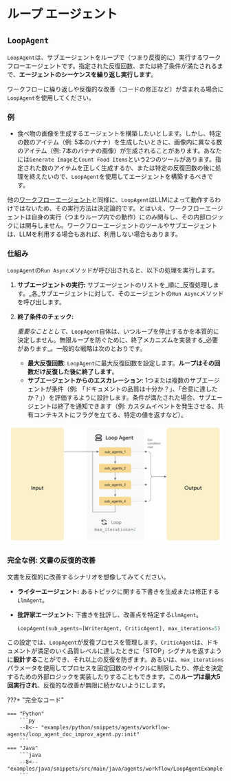 # ループ エージェント

## `LoopAgent`

`LoopAgent`は、サブエージェントをループで（つまり反復的に）実行するワークフローエージェントです。指定された反復回数、または終了条件が満たされるまで、**エージェントのシーケンスを繰り返し実行します**。

ワークフローに繰り返しや反復的な改善（コードの修正など）が含まれる場合に`LoopAgent`を使用してください。

### 例

*   食べ物の画像を生成するエージェントを構築したいとします。しかし、特定の数のアイテム（例: 5本のバナナ）を生成したいときに、画像内に異なる数のアイテム（例: 7本のバナナの画像）が生成されることがあります。あなたには`Generate Image`と`Count Food Items`という2つのツールがあります。指定された数のアイテムを正しく生成するか、または特定の反復回数の後に処理を終えたいので、`LoopAgent`を使用してエージェントを構築するべきです。

他の[ワークフローエージェント](index.md)と同様に、`LoopAgent`はLLMによって動作するわけではないため、その実行方法は決定論的です。とはいえ、ワークフローエージェントは自身の実行（つまりループ内での動作）にのみ関与し、その内部ロジックには関与しません。ワークフローエージェントのツールやサブエージェントは、LLMを利用する場合もあれば、利用しない場合もあります。

### 仕組み

`LoopAgent`の`Run Async`メソッドが呼び出されると、以下の処理を実行します。

1.  **サブエージェントの実行:** サブエージェントのリストを_順に_反復処理します。_各_サブエージェントに対して、そのエージェントの`Run Async`メソッドを呼び出します。
2.  **終了条件のチェック:**

    _重要なこととして_、`LoopAgent`自体は、いつループを停止するかを本質的に決定しません。無限ループを防ぐために、終了メカニズムを実装する_必要があります_。一般的な戦略は次のとおりです。

    *   **最大反復回数**: `LoopAgent`に最大反復回数を設定します。**ループはその回数だけ反復した後に終了します**。
    *   **サブエージェントからのエスカレーション**: 1つまたは複数のサブエージェントが条件（例: 「ドキュメントの品質は十分か？」、「合意に達したか？」）を評価するように設計します。条件が満たされた場合、サブエージェントは終了を通知できます（例: カスタムイベントを発生させる、共有コンテキストにフラグを立てる、特定の値を返すなど）。

![Loop Agent](../../assets/loop-agent.png)

### 完全な例: 文書の反復的改善

文書を反復的に改善するシナリオを想像してみてください。

*   **ライターエージェント:** あるトピックに関する下書きを生成または修正する`LlmAgent`。
*   **批評家エージェント:** 下書きを批評し、改善点を特定する`LlmAgent`。

    ```py
    LoopAgent(sub_agents=[WriterAgent, CriticAgent], max_iterations=5)
    ```

この設定では、`LoopAgent`が反復プロセスを管理します。`CriticAgent`は、ドキュメントが満足のいく品質レベルに達したときに「STOP」シグナルを返すように**設計する**ことができ、それ以上の反復を防ぎます。あるいは、`max_iterations`パラメータを使用してプロセスを固定回数のサイクルに制限したり、停止を決定するための外部ロジックを実装したりすることもできます。この**ループは最大5回実行され**、反復的な改善が無限に続かないようにします。

???+ "完全なコード"

    === "Python"
        ```py
        --8<-- "examples/python/snippets/agents/workflow-agents/loop_agent_doc_improv_agent.py:init"
        ```
    === "Java"
        ```java
        --8<-- "examples/java/snippets/src/main/java/agents/workflow/LoopAgentExample.java:init"
        ```